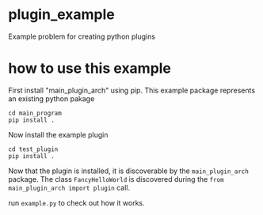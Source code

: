 # plugin_example
Example problem for creating python plugins

# how to use this example
First install "main_plugin_arch" using pip. This example package represents an existing python pakage
```commandline
cd main_program
pip install .
```

Now install the example plugin
```commandline
cd test_plugin
pip install .
```

Now that the plugin is installed, it is discoverable by the `main_plugin_arch` package. The class `FancyHelloWorld`
is discovered during the `from main_plugin_arch import plugin` call.

run `example.py` to check out how it works.
